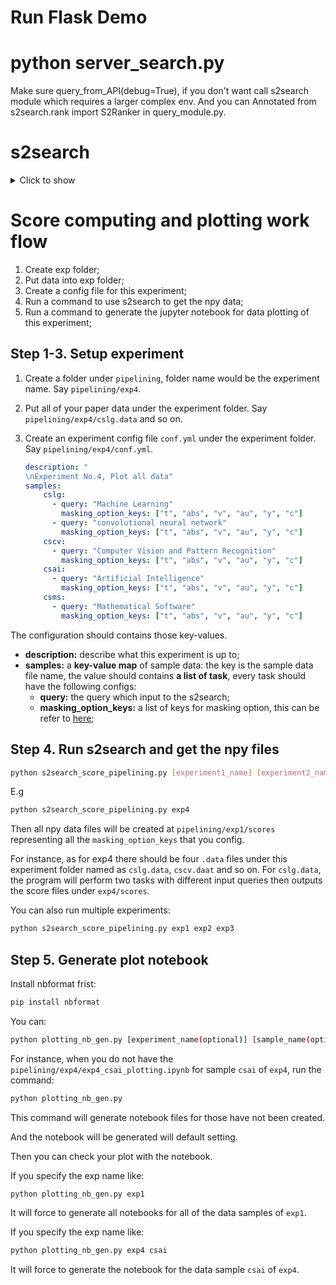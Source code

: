 # Run Flask Demo

# python server_search.py

Make sure query_from_API(debug=True), if you don't want call s2search module which requires a larger complex env.
And you can Annotated from s2search.rank import S2Ranker in query_module.py.

# s2search

<details>
    <summary>Click to show</summary>

The Semantic Scholar Search Reranker

The code in this repo is for when you have a plain-text query and some academic documents,
and your goal is to search within the documents and obtain a score for how
good of a match each document is for the query. The standard pipeline involves a first-stage ranker (like ElasticSearch) and a reranker.
The model included with this repository is for the reranking stage only, but you may have few-enough documents
that a first-stage ranker is not necessary. The model and featurization are both fast.

## Installation

To install this package, run the following:

```bash
git clone https://github.com/allenai/s2search.git
cd s2search
conda create -y --name s2search python==3.7
conda activate s2search
python setup.py develop
pip install https://github.com/kpu/kenlm/archive/master.zip
```

To obtain the necessary data, run this command after the package is installed:

`aws s3 cp --no-sign-request s3://ai2-s2-research-public/s2search_data.zip .`

Then unzip the file. Iniside the zip is folder named `s2search/` that will contain all of the artifacts you'll need to get predictions.

Warning: this zip file is 10G compressed and 17G uncompressed.

## Example

Warning: you will need more than 17G of ram because of the large `kenlm` models that need to be loaded into memory.

An example of how to use this repo:

```python
from s2search.rank import S2Ranker

# point to the artifacts downloaded from s3
data_dir = 's2search/'

# the data is a list of dictionaries
papers = [
    {
        'title': 'Neural Networks are Great',
        'abstract': 'Neural networks are known to be really great models. You should use them.',
        'venue': 'Deep Learning Notions',
        'authors': ['Sergey Feldman', 'Gottfried W. Leibniz'],
        'year': 2019,
        'n_citations': 100,
        'n_key_citations': 10
    },
    {
        'title': 'Neural Networks are Terrible',
        'abstract': 'Neural networks have only barely worked and we should stop working on them.',
        'venue': 'JMLR',
        'authors': ['Isaac Newton', 'Sergey Feldman'],
        'year': 2009,
        'n_citations': 5000  # we don't have n_key_citations here and that's OK
    }
]

# only do this once because we have to load the giant language models into memory
s2ranker = S2Ranker(data_dir)

# higher scores are better
print(s2ranker.score('neural networks', papers))
print(s2ranker.score('feldman newton', papers))
print(s2ranker.score('jmlr', papers))
print(s2ranker.score('missing', papers))
```

Note that `n_key_citations` is a Semantic Scholar feature. If you don't have it, just leave that key out of the data dictionary. The other paper fields are required.

</details>

# Score computing and plotting work flow

1. Create exp folder;
2. Put data into exp folder;
3. Create a config file for this experiment;
4. Run a command to use s2search to get the npy data;
5. Run a command to generate the jupyter notebook for data plotting of this experiment;

## Step 1-3. Setup experiment

1. Create a folder under `pipelining`, folder name would be the experiment name. Say `pipelining/exp4`.
2. Put all of your paper data under the experiment folder. Say `pipelining/exp4/cslg.data` and so on.
3. Create an experiment config file `conf.yml` under the experiment folder. Say `pipelining/exp4/conf.yml`.

   ```yaml
   description: "
   \nExperiment No.4, Plot all data"
   samples:
       cslg:
         - query: "Machine Learning"
           masking_option_keys: ["t", "abs", "v", "au", "y", "c"]
         - query: "convolutional neural network"
           masking_option_keys: ["t", "abs", "v", "au", "y", "c"]
       cscv:
         - query: "Computer Vision and Pattern Recognition"
           masking_option_keys: ["t", "abs", "v", "au", "y", "c"]
       csai:
         - query: "Artificial Intelligence"
           masking_option_keys: ["t", "abs", "v", "au", "y", "c"]
       csms:
         - query: "Mathematical Software"
           masking_option_keys: ["t", "abs", "v", "au", "y", "c"]
   ```

The configuration should contains those key-values.

- **description:** describe what this experiment is up to;
- **samples:** a **key-value map** of sample data: the key is the sample data file name, the value should contains **a list of task**, every task should have the following configs:
  - **query:** the query which input to the s2search;
  - **masking_option_keys:** a list of keys for masking option, this can be refer to [here](https://github.com/youyinnn/s2search/blob/85b3ac3e854b8903f92134d32515ae8313e3725e/feature_masking.py#L4);

## Step 4. Run s2search and get the npy files

```bash
python s2search_score_pipelining.py [experiment1_name] [experiment2_name] ...
```

E.g

```bash
python s2search_score_pipelining.py exp4
```

Then all npy data files will be created at `pipelining/exp1/scores` representing all the `masking_option_keys` that you config.

For instance, as for exp4 there should be four `.data` files under this experiment folder named as `cslg.data`, `cscv.daat` and so on. For `cslg.data`, the program will perform two tasks with different input queries then outputs the score files under `exp4/scores`.

You can also run multiple experiments:

```bash
python s2search_score_pipelining.py exp1 exp2 exp3
```

## Step 5. Generate plot notebook

Install nbformat frist:

```bash
pip install nbformat
```

You can:

```bash
python plotting_nb_gen.py [experiment_name(optional)] [sample_name(optional)]
```

For instance, when you do not have the `pipelining/exp4/exp4_csai_plotting.ipynb` for sample `csai` of `exp4`, run the command:

```bash
python plotting_nb_gen.py
```

This command will generate notebook files for those have not been created.

And the notebook will be generated will default setting.

Then you can check your plot with the notebook.

If you specify the exp name like:

```bash
python plotting_nb_gen.py exp1
```

It will force to generate all notebooks for all of the data samples of `exp1`.

If you specify the exp name like:

```bash
python plotting_nb_gen.py exp4 csai
```

It will force to generate the notebook for the data sample `csai` of `exp4`.
